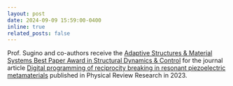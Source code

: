 ```yaml
---
layout: post
date: 2024-09-09 15:59:00-0400
inline: true
related_posts: false
---
```


Prof. Sugino and co-authors receive the <a href="https://www.asme.org/about-asme/honors-awards/unit-awards/adaptive-structures-material-systems-best-paper">Adaptive Structures & Material Systems Best Paper Award in Structural Dynamics & Control</a> for the journal article <a href="https://journals.aps.org/prresearch/abstract/10.1103/PhysRevResearch.5.043003">Digital programming of reciprocity breaking in resonant piezoelectric metamaterials</a> published in Physical Review Research in 2023.
